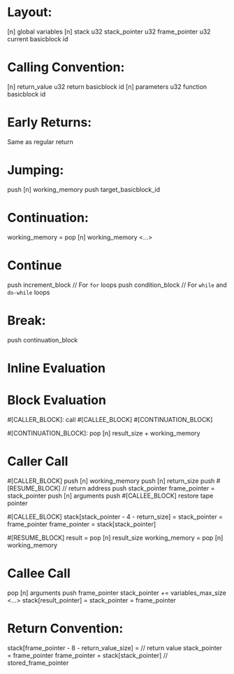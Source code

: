 
# Layout:

[n] global variables
[n] stack
u32 stack_pointer
u32 frame_pointer
u32 current basicblock id

# Calling Convention:

[n] return_value
u32 return basicblock id
[n] parameters
u32 function basicblock id

# Early Returns:

Same as regular return

# Jumping:

push [n] working_memory
push target_basicblock_id

# Continuation:

working_memory = pop [n] working_memory
<...>

# Continue

push increment_block // For `for` loops
push condition_block // For `while` and `do-while` loops

# Break:

push continuation_block

# Inline Evaluation

<inline expression>

# Block Evaluation

#[CALLER_BLOCK]:
call #[CALLEE_BLOCK] #[CONTINUATION_BLOCK]

#[CONTINUATION_BLOCK]:
pop [n] result_size + working_memory

# Caller Call

#[CALLER_BLOCK]
push [n] working_memory
push [n] return_size
push #[RESUME_BLOCK] // return address
push stack_pointer
frame_pointer = stack_pointer
push [n] arguments
push #[CALLEE_BLOCK]
restore tape pointer

#[CALLEE_BLOCK]
<use stack>
stack[stack_pointer - 4 - return_size] = <RETURN VALUE>
stack_pointer = frame_pointer
frame_pointer = stack[stack_pointer]

#[RESUME_BLOCK]
result = pop [n] result_size
working_memory = pop [n] working_memory

# Callee Call
pop [n] arguments
push frame_pointer
stack_pointer += variables_max_size
<...>
stack[result_pointer] = <result>
stack_pointer = frame_pointer

# Return Convention:

stack[frame_pointer - 8 - return_value_size] = <VALUE> // return value
stack_pointer = frame_pointer
frame_pointer = stack[stack_pointer] // stored_frame_pointer
<end of block>

